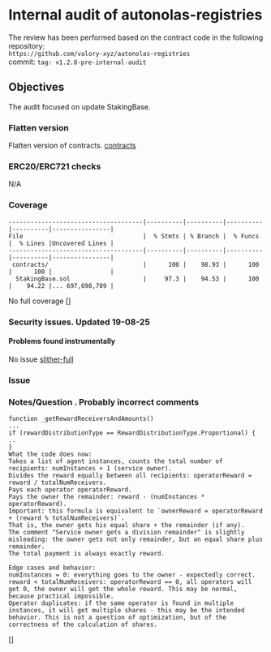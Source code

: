 # Internal audit of autonolas-registries
The review has been performed based on the contract code in the following repository:<br>
`https://github.com/valory-xyz/autonolas-registries` <br>
commit: `tag: v1.2.8-pre-internal-audit` <br> 

## Objectives
The audit focused on update StakingBase.

### Flatten version
Flatten version of contracts. [contracts](https://github.com/valory-xyz/autonolas-registries/blob/main/audits/internal9/analysis/contracts) 

### ERC20/ERC721 checks
N/A

### Coverage
```
-------------------------------------|----------|----------|----------|----------|----------------|
File                                 |  % Stmts | % Branch |  % Funcs |  % Lines |Uncovered Lines |
-------------------------------------|----------|----------|----------|----------|----------------|
 contracts/                          |      100 |    98.93 |      100 |      100 |                |
  StakingBase.sol                    |     97.3 |    94.53 |      100 |    94.22 |... 697,698,709 |
```
No full coverage
[] 

### Security issues. Updated 19-08-25
#### Problems found instrumentally
No issue
[slither-full](https://github.com/valory-xyz/autonolas-registries/blob/main/audits/internal9/analysis/slither_full.txt)

### Issue
### Notes/Question . Probably incorrect comments
```
function _getRewardReceiversAndAmounts()
...
if (rewardDistributionType == RewardDistributionType.Proportional) {
..
}
What the code does now:
Takes a list of agent instances, counts the total number of recipients: numInstances + 1 (service owner).
Divides the reward equally between all recipients: operatorReward = reward / totalNumReceivers.
Pays each operator operatorReward.
Pays the owner the remainder: reward - (numInstances * operatorReward).
Important: this formula is equivalent to `ownerReward = operatorReward + (reward % totalNumReceivers)`.
That is, the owner gets his equal share + the remainder (if any). 
The comment "Service owner gets a division remainder" is slightly misleading: the owner gets not only remainder, but an equal share plus remainder.
The total payment is always exactly reward.

Edge cases and behavior:
numInstances = 0: everything goes to the owner - expectedly correct.
reward < totalNumReceivers: operatorReward == 0, all operators will get 0, the owner will get the whole reward. This may be normal, because practical impossible.
Operator duplicates: if the same operator is found in multiple instances, it will get multiple shares - this may be the intended behavior. This is not a question of optimization, but of the correctness of the calculation of shares.
```
[] 




